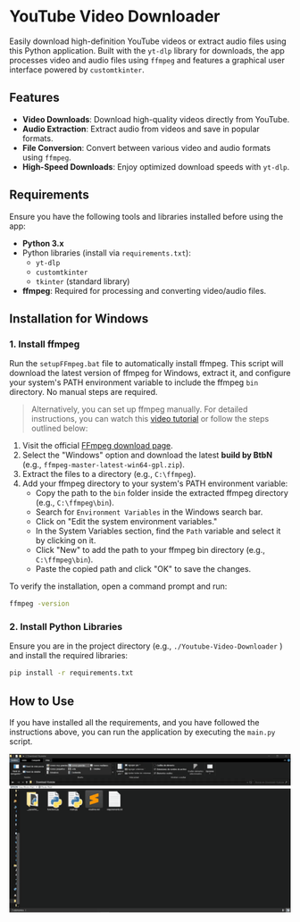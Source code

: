 # YouTube Video Downloader

Easily download high-definition YouTube videos or extract audio files using this Python application. Built with the `yt-dlp` library for downloads, the app processes video and audio files using `ffmpeg` and features a graphical user interface powered by `customtkinter`.

## Features

- **Video Downloads**: Download high-quality videos directly from YouTube.
- **Audio Extraction**: Extract audio from videos and save in popular formats.
- **File Conversion**: Convert between various video and audio formats using `ffmpeg`.
- **High-Speed Downloads**: Enjoy optimized download speeds with `yt-dlp`.

## Requirements

Ensure you have the following tools and libraries installed before using the app:

- **Python 3.x**
- Python libraries (install via `requirements.txt`):
  - `yt-dlp`
  - `customtkinter`
  - `tkinter` (standard library)
- **ffmpeg**: Required for processing and converting video/audio files.

## Installation for Windows

### 1. Install ffmpeg 
Run the `setupFFmpeg.bat` file to automatically install ffmpeg. This script will download the latest version of ffmpeg for Windows, extract it, and configure your system's PATH environment variable to include the ffmpeg `bin` directory. No manual steps are required.

> Alternatively, you can set up ffmpeg manually. For detailed instructions, you can watch this [video tutorial](https://youtu.be/JR36oH35Fgg?si=kCmyZ2JoZU-_WT4n) or follow the steps outlined below:

1. Visit the official [FFmpeg download page](https://ffmpeg.org/download.html).
2. Select the "Windows" option and download the latest **build by BtbN** (e.g., `ffmpeg-master-latest-win64-gpl.zip`).
3. Extract the files to a directory (e.g., `C:\ffmpeg`).
4. Add your ffmpeg directory to your system's PATH environment variable:
   - Copy the path to the `bin` folder inside the extracted ffmpeg directory (e.g., `C:\ffmpeg\bin`).
   - Search for `Environment Variables` in the Windows search bar.
   - Click on "Edit the system environment variables."
   - In the System Variables section, find the `Path` variable and select it by clicking on it.
   - Click "New" to add the path to your ffmpeg bin directory (e.g., `C:\ffmpeg\bin`).
   - Paste the copied path and click "OK" to save the changes.

To verify the installation, open a command prompt and run:

```sh
ffmpeg -version
```

### 2. Install Python Libraries

Ensure you are in the project directory (e.g., `./Youtube-Video-Downloader` ) and install the required libraries:

```sh
pip install -r requirements.txt
```

## How to Use
If you have installed all the requirements, and you have followed the instructions above, you can run the application by executing the `main.py` script.

![demostration](./other/demostration.gif)
